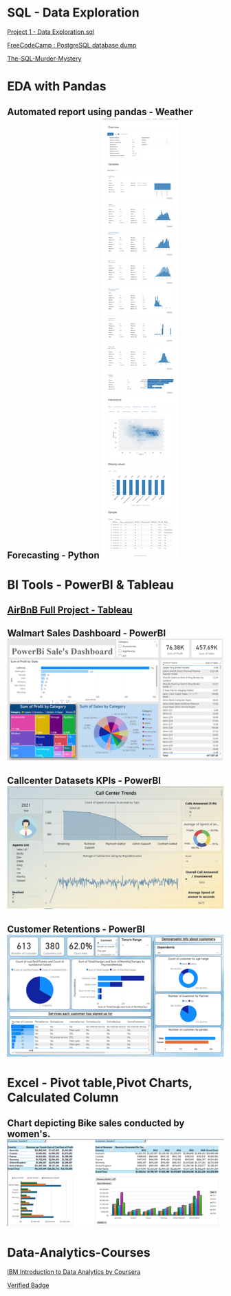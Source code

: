 # SQL - Data Exploration 
<a href='Project 1 - Data Exploration.sql'>Project 1 - Data Exploration.sql</a>

[FreeCodeCamp : PostgreSQL database dump](https://github.com/Juveria-Dalvi/Relational-Database-beta-FreeCodeCamp/universe.sql)

[The-SQL-Murder-Mystery](https://github.com/Juveria-Dalvi/The-SQL-Murder-Mystery)

# EDA with Pandas 
## Automated report using pandas - Weather Forecasting - Python <img src='images/EDA%20using%20pandas%20-%20Weather%20Forecasting.png' alt='Weather Forecasting'>

# BI Tools - PowerBI & Tableau
## [ AirBnB Full Project - Tableau](https://public.tableau.com/views/AirBnBFullProject_17048434183610/Dashboard1?:language=en-US&:display_count=n&:origin=viz_share_link)
## Walmart Sales Dashboard - PowerBI <img src='images/PowerBi Walmart Sales Dashboard .png' alt='Sales Image'>
## Callcenter Datasets KPIs - PowerBI <img src='images/Call Center Trends.png' alt='Sales Image'>
## Customer Retentions - PowerBI <img src='images/Customer Retentions .png ' alt='Sales Image'>


# Excel - Pivot table,Pivot Charts, Calculated Column 
## Chart depicting Bike sales conducted by women's. <img src='images/Sales .png' alt='Sales Image'>

# Data-Analytics-Courses
[IBM Introduction to Data Analytics by Coursera](https://coursera.org/share/e4555cc5e39047fba9914ec9aa33ab61)

[Verified Badge](https://www.credly.com/badges/47803ef7-06ce-4f93-9de9-c7998a410600/public_url) 
